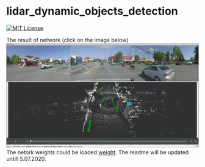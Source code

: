 # lidar_dynamic_objects_detection

[![MIT License](https://img.shields.io/badge/License-MIT-green.svg)](https://github.com/Dtananaev/lidar_dynamic_objects_detection/blob/master/LICENSE.md) 

The result of network (click on the image below)
[![result](https://github.com/Dtananaev/lidar_dynamic_objects_detection/blob/master/pictures/result.png)](https://youtu.be/f_HZg9Cq-h4)
The netork weights could be loaded [weight](https://drive.google.com/file/d/1m8N5m2WXATgFNw88BRqEbUieiyV7p3S0/view?usp=sharing).
The readme will be updated untill 5.07.2020.
